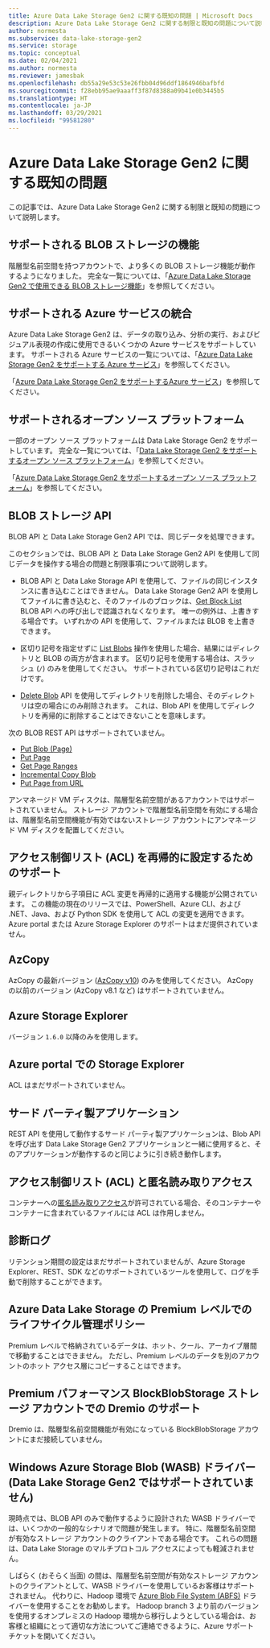 ```yaml
---
title: Azure Data Lake Storage Gen2 に関する既知の問題 | Microsoft Docs
description: Azure Data Lake Storage Gen2 に関する制限と既知の問題について説明します。
author: normesta
ms.subservice: data-lake-storage-gen2
ms.service: storage
ms.topic: conceptual
ms.date: 02/04/2021
ms.author: normesta
ms.reviewer: jamesbak
ms.openlocfilehash: db55a29e53c53e26fbb04d96ddf1864946bafbfd
ms.sourcegitcommit: f28ebb95ae9aaaff3f87d8388a09b41e0b3445b5
ms.translationtype: HT
ms.contentlocale: ja-JP
ms.lasthandoff: 03/29/2021
ms.locfileid: "99581280"
---
```

# <a name="known-issues-with-azure-data-lake-storage-gen2"></a>Azure Data Lake Storage Gen2 に関する既知の問題

この記事では、Azure Data Lake Storage Gen2 に関する制限と既知の問題について説明します。

## <a name="supported-blob-storage-features"></a>サポートされる BLOB ストレージの機能

階層型名前空間を持つアカウントで、より多くの BLOB ストレージ機能が動作するようになりました。 完全な一覧については、「[Azure Data Lake Storage Gen2 で使用できる BLOB ストレージ機能](data-lake-storage-supported-blob-storage-features.md)」を参照してください。

## <a name="supported-azure-service-integrations"></a>サポートされる Azure サービスの統合

Azure Data Lake Storage Gen2 は、データの取り込み、分析の実行、およびビジュアル表現の作成に使用できるいくつかの Azure サービスをサポートしています。 サポートされる Azure サービスの一覧については、「[Azure Data Lake Storage Gen2 をサポートする Azure サービス](data-lake-storage-supported-azure-services.md)」を参照してください。

「[Azure Data Lake Storage Gen2 をサポートするAzure サービス](data-lake-storage-supported-azure-services.md)」を参照してください。

## <a name="supported-open-source-platforms"></a>サポートされるオープン ソース プラットフォーム

一部のオープン ソース プラットフォームは Data Lake Storage Gen2 をサポートしています。 完全な一覧については、「[Data Lake Storage Gen2 をサポートするオープン ソース プラットフォーム](data-lake-storage-supported-open-source-platforms.md)」を参照してください。

「[Azure Data Lake Storage Gen2 をサポートするオープン ソース プラットフォーム](data-lake-storage-supported-open-source-platforms.md)」を参照してください。

## <a name="blob-storage-apis"></a>BLOB ストレージ API

BLOB API と Data Lake Storage Gen2 API では、同じデータを処理できます。

このセクションでは、BLOB API と Data Lake Storage Gen2 API を使用して同じデータを操作する場合の問題と制限事項について説明します。

* BLOB API と Data Lake Storage API を使用して、ファイルの同じインスタンスに書き込むことはできません。 Data Lake Storage Gen2 API を使用してファイルに書き込むと、そのファイルのブロックは、[Get Block List](/rest/api/storageservices/get-block-list) BLOB API への呼び出しで認識されなくなります。 唯一の例外は、上書きする場合です。 いずれかの API を使用して、ファイルまたは BLOB を上書きできます。

* 区切り記号を指定せずに [List Blobs](/rest/api/storageservices/list-blobs) 操作を使用した場合、結果にはディレクトリと BLOB の両方が含まれます。 区切り記号を使用する場合は、スラッシュ (`/`) のみを使用してください。 サポートされている区切り記号はこれだけです。

* [Delete Blob](/rest/api/storageservices/delete-blob) API を使用してディレクトリを削除した場合、そのディレクトリは空の場合にのみ削除されます。 これは、Blob API を使用してディレクトリを再帰的に削除することはできないことを意味します。

次の BLOB REST API はサポートされていません。

* [Put Blob (Page)](/rest/api/storageservices/put-blob)
* [Put Page](/rest/api/storageservices/put-page)
* [Get Page Ranges](/rest/api/storageservices/get-page-ranges)
* [Incremental Copy Blob](/rest/api/storageservices/incremental-copy-blob)
* [Put Page from URL](/rest/api/storageservices/put-page-from-url)

アンマネージド VM ディスクは、階層型名前空間があるアカウントではサポートされていません。 ストレージ アカウントで階層型名前空間を有効にする場合は、階層型名前空間機能が有効ではないストレージ アカウントにアンマネージド VM ディスクを配置してください。

<a id="api-scope-data-lake-client-library"></a>

## <a name="support-for-setting-access-control-lists-acls-recursively"></a>アクセス制御リスト (ACL) を再帰的に設定するためのサポート

親ディレクトリから子項目に ACL 変更を再帰的に適用する機能が公開されています。 この機能の現在のリリースでは、PowerShell、Azure CLI、および .NET、Java、および Python SDK を使用して ACL の変更を適用できます。 Azure portal または Azure Storage Explorer のサポートはまだ提供されていません。

<a id="known-issues-tools"></a>

## <a name="azcopy"></a>AzCopy

AzCopy の最新バージョン ([AzCopy v10](../common/storage-use-azcopy-v10.md?toc=%2fazure%2fstorage%2ftables%2ftoc.json)) のみを使用してください。 AzCopy の以前のバージョン (AzCopy v8.1 など) はサポートされていません。

<a id="storage-explorer"></a>

## <a name="azure-storage-explorer"></a>Azure Storage Explorer

バージョン `1.6.0` 以降のみを使用します。

<a id="explorer-in-portal"></a>

## <a name="storage-explorer-in-the-azure-portal"></a>Azure portal での Storage Explorer

ACL はまだサポートされていません。

<a id="third-party-apps"></a>

## <a name="third-party-applications"></a>サード パーティ製アプリケーション

REST API を使用して動作するサード パーティ製アプリケーションは、Blob API を呼び出す Data Lake Storage Gen2 アプリケーションと一緒に使用すると、そのアプリケーションが動作するのと同じように引き続き動作します。

## <a name="access-control-lists-acl-and-anonymous-read-access"></a>アクセス制御リスト (ACL) と匿名読み取りアクセス

コンテナーへの[匿名読み取りアクセス](./anonymous-read-access-configure.md)が許可されている場合、そのコンテナーやコンテナーに含まれているファイルには ACL は作用しません。

## <a name="diagnostic-logs"></a>診断ログ

リテンション期間の設定はまだサポートされていませんが、Azure Storage Explorer、REST、SDK などのサポートされているツールを使用して、ログを手動で削除することができます。

## <a name="lifecycle-management-policies-with-premium-tier-for-azure-data-lake-storage"></a>Azure Data Lake Storage の Premium レベルでのライフサイクル管理ポリシー

Premium レベルで格納されているデータは、ホット、クール、アーカイブ層間で移動することはできません。 ただし、Premium レベルのデータを別のアカウントのホット アクセス層にコピーすることはできます。

## <a name="dremio-support-with-premium-performance-blockblobstorage-storage-accounts"></a>Premium パフォーマンス BlockBlobStorage ストレージ アカウントでの Dremio のサポート

Dremio は、階層型名前空間機能が有効になっている BlockBlobStorage アカウントにまだ接続していません。 

## <a name="windows-azure-storage-blob-wasb-driver-unsupported-with-data-lake-storage-gen2"></a>Windows Azure Storage Blob (WASB) ドライバー (Data Lake Storage Gen2 ではサポートされていません)

現時点では、BLOB API のみで動作するように設計された WASB ドライバーでは、いくつかの一般的なシナリオで問題が発生します。 特に、階層型名前空間が有効なストレージ アカウントのクライアントである場合です。 これらの問題は、Data Lake Storage のマルチプロトコル アクセスによっても軽減されません。 

しばらく (おそらく当面) の間は、階層型名前空間が有効なストレージ アカウントのクライアントとして、WASB ドライバーを使用しているお客様はサポートされません。 代わりに、Hadoop 環境で [Azure Blob File System (ABFS)](data-lake-storage-abfs-driver.md) ドライバーを使用することをお勧めします。 Hadoop branch 3 より前のバージョンを使用するオンプレミスの Hadoop 環境から移行しようとしている場合は、お客様と組織にとって適切な方法についてご連絡できるように、Azure サポート チケットを開いてください。
